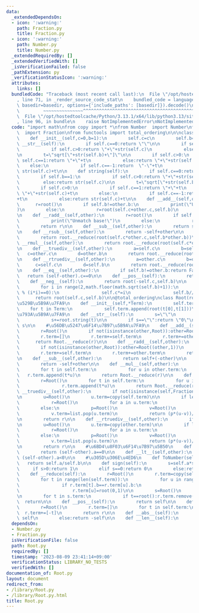 ```yaml
---
data:
  _extendedDependsOn:
  - icon: ':warning:'
    path: Fraction.py
    title: Fraction.py
  - icon: ':warning:'
    path: Number.py
    title: Number.py
  _extendedRequiredBy: []
  _extendedVerifiedWith: []
  _isVerificationFailed: false
  _pathExtension: py
  _verificationStatusIcon: ':warning:'
  attributes:
    links: []
  bundledCode: "Traceback (most recent call last):\n  File \"/opt/hostedtoolcache/Python/3.13.1/x64/lib/python3.13/site-packages/onlinejudge_verify/documentation/build.py\"\
    , line 71, in _render_source_code_stat\n    bundled_code = language.bundle(stat.path,\
    \ basedir=basedir, options={'include_paths': [basedir]}).decode()\n          \
    \         ~~~~~~~~~~~~~~~^^^^^^^^^^^^^^^^^^^^^^^^^^^^^^^^^^^^^^^^^^^^^^^^^^^^^^^^^^^^^^^^^^\n\
    \  File \"/opt/hostedtoolcache/Python/3.13.1/x64/lib/python3.13/site-packages/onlinejudge_verify/languages/python.py\"\
    , line 96, in bundle\n    raise NotImplementedError\nNotImplementedError\n"
  code: "import math\nfrom copy import *\nfrom Number  import Number\nfrom Fraction\
    \  import Fraction\nfrom functools import total_ordering\n\n\nclass root(Fraction):\n\
    \    def __init__(self,c=0,b=1):\n        self.c=c\n        self.b=b\n\n    def\
    \ __str__(self):\n        if self.c==0:return \"\"\n\n        if self.b==1:\n\
    \            if self.c>0:return \"+\"+str(self.c)\n            else:return str(self.c)\n\
    \n        t=\"sqrt[\"+str(self.b)+\"]\"\n\n        if self.c>0:\n            if\
    \ self.c==1:return \"+\"+t\n            else:return \"+\"+str(self.c)+t\n    \
    \    else:\n            if self.c==-1:return  \"-\"+t\n            else:return\
    \ str(self.c)+t\n\n    def string(self):\n        if self.c==0:return \"\"\n\n\
    \        if self.b==1:\n            if self.c>0:return \"+\"+str(self.c)\n   \
    \         else:return str(self.c)\n\n        t=\"sqrt[\"+str(self.b)+\"]\"\n\n\
    \        if self.c>0:\n            if self.c==1:return \"+\"+t\n            else:return\
    \ \"+\"+str(self.c)+t\n        else:\n            if self.c==-1:return  \"-\"\
    +t\n            else:return str(self.c)+t\n\n    def __add__(self,other):\n  \
    \      r=root()\n        if self.b!=other.b:\n            print(\"Unmatch base!\"\
    )\n        else:\n            r=root(self.c+other.c,self.b)\n        return r\n\
    \n    def __radd__(self,other):\n        r=root()\n        if self.b!=other.b:\n\
    \            print(\"Unmatch base!\")\n        else:\n            r=root(self.c+other.c,self.b)\n\
    \        return r\n\n    def __sub__(self,other):\n        return self+(-other)\n\
    \n    def __rsub__(self,other):\n        return -self+other\n\n    def __mul__(self,other):\n\
    \        return root.__reduce(root(self.c*other.c,self.b*other.b))\n\n    def\
    \ __rmul__(self,other):\n        return root.__reduce(root(self.c*other.c,self.b*other.b))\n\
    \n    def __truediv__(self,other):\n        a=self.c\n        b=self.b\n     \
    \   c=other.c\n        d=other.b\n        return root.__reduce(root(Fraction(a,c*d),b*d))\n\
    \n    def __rtruediv__(self,other):\n        a=other.c\n        b=other.b\n  \
    \      c=self.c\n        d=self.b\n        return root.__reduce(root(Fraction(a,c*d),b*d))\n\
    \n    def __eq__(self,other):\n        if self.b!=other.b:return False\n     \
    \   return (self-other).c==0\n\n    def __pos__(self):\n        return self\n\n\
    \    def __neg__(self):\n        return root(-self.c,self.b)\n\n    def __reduce(self):\n\
    \        for i in range(2,math.floor(math.sqrt(self.b)+1)):\n            while(self.b\
    \ % (i*i)==0):\n                self.c*=i\n                self.b//=i*i\n\n  \
    \      return root(self.c,self.b)\n\n@total_ordering\nclass Root(root):\n    ##\u5165\
    \u529B\u5B9A\u7FA9\n    def __init__(self,*Term):\n        self.term=[]\n    \
    \    for t in Term:\n            self.term.append(root(t[0],t[1]))\n\n    #\u8868\
    \u793A\u5B9A\u7FA9\n    def __str__(self):\n        s=\"\"\n        for t in self.term:\n\
    \            s+=root.string(t)\n\n        if s==\"\":return \"0\"\n        else:return\
    \ s\n\n    #\u56DB\u5247\u6F14\u7B97\u5B9A\u7FA9\n    def __add__(self,other):\n\
    \        r=Root()\n        if not(isinstance(other,Root)):other=Root((other,1))\n\
    \        r.term=[]\n        r.term+=self.term\n        r.term+=other.term\n  \
    \      return Root.__reduce(r)\n\n    def __radd__(self,other):\n        r=Root()\n\
    \        if not(isinstance(other,Root)):other=Root((other,1))\n        r.term=[]\n\
    \        r.term+=self.term\n        r.term+=other.term\n        return Root.__reduce(r)\n\
    \n    def __sub__(self,other):\n        return self+(-other)\n\n    def __rsub__(self,other):\n\
    \        return -self+other\n\n    def __mul__(self,other):\n        r=Root()\n\
    \        for t in self.term:\n            for u in other.term:\n             \
    \   r.term.append(t*u)\n        return Root.__reduce(r)\n\n    def __rmul__(self,other):\n\
    \        r=Root()\n        for t in self.term:\n            for u in other.term:\n\
    \                r.term.append(t*u)\n        return Root.__reduce(r)\n\n    def\
    \ __truediv__(self,other):\n        if not(isinstance(self,Fraction)):self=Root((self,1))\n\
    \n        u=Root()\n        u.term=copy(self.term)\n\n        if len(u.term)==1:\n\
    \            r=Root()\n            for a in u.term:\n                r+=a/u\n\
    \        else:\n            p=Root()\n            v=Root()\n            p.term=copy(other.term)\n\
    \            v.term=list.pop(u.term)\n            return (p*(u-v))/(u*u+v*v)\n\
    \n        return r\n\n    def __rtruediv__(self,other):\n        if not(isinstance(other,Fraction)):other=Root((other,1))\n\
    \n        u=Root()\n        u.term=copy(other.term)\n\n        if len(u.term)==1:\n\
    \            r=Root()\n            for a in u.term:\n                r+=a/u\n\
    \        else:\n            p=Root()\n            v=Root()\n            p.term=copy(self.term)\n\
    \            v.term=list.pop(u.term)\n            return (p*(u-v))/(u*u+v*v)\n\
    \n        return r\n\n    #\u6BD4\u8F03\u6F14\u7B97\u5B50\n    def __eq__(self,other):\n\
    \        return (self-other).a==0\n\n    def __lt__(self,other):\n        return\
    \ (self-other).a<0\n\n    #\u305D\u306E\u4ED6\n    def ToNumber(self):\n     \
    \   return self.a/self.b\n\n    def sign(self):\n        s=self.a*self.b\n   \
    \     if s>0:return 1\n        elif s==0:return 0\n        else:return -1\n\n\
    \    def __reduce(self):\n        r=Root()\n        r.term=copy(self.term)\n\n\
    \        for t in range(len(self.term)):\n            for u in range(t+1,len(self.term)):\n\
    \                if r.term[t].b==r.term[u].b:\n                    r.term[t]+=r.term[u]\n\
    \                    r.term[u]=root(0,1)\n\n        s=Root()\n        s.term=copy(r.term)\n\
    \n        for t in s.term:\n            if t==root():r.term.remove(t)\n      \
    \  return\n\n    def __pos__(self):\n        return self\n\n    def __neg__(self):\n\
    \        r=Root()\n        r.term=[]\n        for t in self.term:\n          \
    \  r.term+=[-t]\n        return r\n\n    def __abs__(self):\n        if self>=0:return\
    \ self\n        else:return -self\n\n    def __len__(self):\n        return len(self.term)\n"
  dependsOn:
  - Number.py
  - Fraction.py
  isVerificationFile: false
  path: Root.py
  requiredBy: []
  timestamp: '2023-08-09 23:41:14+09:00'
  verificationStatus: LIBRARY_NO_TESTS
  verifiedWith: []
documentation_of: Root.py
layout: document
redirect_from:
- /library/Root.py
- /library/Root.py.html
title: Root.py
---
```

